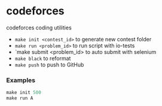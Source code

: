 # codeforces
codeforces coding utilities
- `make init <contest_id>` to generate new contest folder
- `make run <problem_id>` to run script with io-tests
- `make submit <problem_id> to auto submit with selenium
- `make black` to reformat
- `make push` to push to GitHub

### Examples
```python
make init 500
make run A
```
